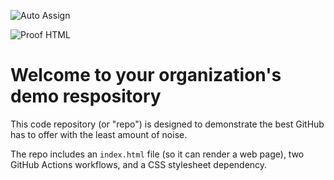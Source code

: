 ![Auto Assign](https://github.com/MechBot-2x/demo-repository/actions/workflows/auto-assign.yml/badge.svg)

![Proof HTML](https://github.com/MechBot-2x/demo-repository/actions/workflows/proof-html.yml/badge.svg)

# Welcome to your organization's demo respository
This code repository (or "repo") is designed to demonstrate the best GitHub has to offer with the least amount of noise.

The repo includes an `index.html` file (so it can render a web page), two GitHub Actions workflows, and a CSS stylesheet dependency.
